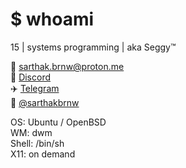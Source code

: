 # $ whoami
15 | systems programming | aka Seggy™


📧 [sarthak.brnw@proton.me](mailto:sarthak.brnw@proton.me)  
💬 [Discord](https://discord.com/users/1389657764481077401)  
✈️ [Telegram](https://t.me/sarthakbrnw)  
🐧 [@sarthakbrnw](https://x.com/sarthakbrnw)


OS: Ubuntu / OpenBSD  
WM: dwm  
Shell: /bin/sh  
X11: on demand
